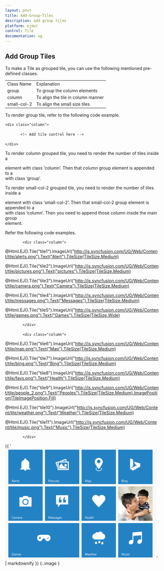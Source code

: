 ```yaml
---
layout: post
title: Add-Group-Tiles
description: add group tiles
platform: ejmvc
control: Tile
documentation: ug
---
```


## Add Group Tiles

To make a Tile as grouped tile, you can use the following mentioned pre-defined classes.

<table>
<tr>
<td>
Class Name</td><td>
Explanation</td></tr>
<tr>
<td>
group</td><td>
To group the column elements</td></tr>
<tr>
<td>
column</td><td>
To align the tile in column manner</td></tr>
<tr>
<td>
small-col-2</td><td>
To align the small size tiles</td></tr>
</table>


To render group tile, refer to the following code example.



<div class="group">

    <div class="column">

           <!— Add tile control here -->

    </div>

</div>





To render column grouped tile, you need to render the number of tiles inside a <div> element with class ‘column’. Then that column group element is appended to a <div> with class ‘group’.     

To render small-col-2 grouped tile, you need to render the number of tiles inside a <div> element with class ‘small-col-2’. Then that small-col-2 group element is appended to a <div> with class ‘column’. Then you need to append those column inside the main group <div> element.                                                     

 Refer the following code examples.



<div class="group">

            <div class="column">

@Html.EJ().Tile("tile1").ImageUrl("http://js.syncfusion.com/UG/Web/Content/tile/alerts.png").Text("Alert").TileSize(TileSize.Medium)

@Html.EJ().Tile("tile2").ImageUrl("http://js.syncfusion.com/UG/Web/Content/tile/pictures.png").Text("pictures").TileSize(TileSize.Medium)

@Html.EJ().Tile("tile3").ImageUrl("http://js.syncfusion.com/UG/Web/Content/tile/camera.png").Text("Camera").TileSize(TileSize.Medium)

@Html.EJ().Tile("tile4").ImageUrl("http://js.syncfusion.com/UG/Web/Content/tile/messages.png").Text("Messages").TileSize(TileSize.Medium)

@Html.EJ().Tile("tile5").ImageUrl("http://js.syncfusion.com/UG/Web/Content/tile/games.png").Text("Games").TileSize(TileSize.Wide)

            </div>

            <div class="column">

@Html.EJ().Tile("tile6").ImageUrl("http://js.syncfusion.com/UG/Web/Content/tile/map.png").Text("Map").TileSize(TileSize.Medium)

@Html.EJ().Tile("tile7").ImageUrl("http://js.syncfusion.com/UG/Web/Content/tile/bing.png").Text("Bing").TileSize(TileSize.Medium)

@Html.EJ().Tile("tile8").ImageUrl("http://js.syncfusion.com/UG/Web/Content/tile/favs.png").Text("Health").TileSize(TileSize.Medium)

@Html.EJ().Tile("tile9").ImageUrl("http://js.syncfusion.com/UG/Web/Content/tile/people_2.png").Text("Peoples").TileSize(TileSize.Medium).ImagePosition(TileImagePosition.Fill)

@Html.EJ().Tile("tile10").ImageUrl("http://js.syncfusion.com/UG/Web/Content/tile/weather.png").Text("Weather").TileSize(TileSize.Medium)

@Html.EJ().Tile("tile11").ImageUrl("http://js.syncfusion.com/UG/Web/Content/tile/music.png").Text("Music").TileSize(TileSize.Medium)

            </div>

</div>





{{ '![](Add-Group-Tiles_images/Add-Group-Tiles_img1.png)' | markdownify }}
{:.image }


